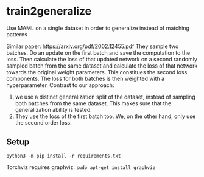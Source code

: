 # train2generalize
Use MAML on a single dataset in order to generalize instead of matching patterns

Similar paper: https://arxiv.org/pdf/2002.12455.pdf
They sample two batches. Do an update on the first batch and save the computation to the loss. Then calculate the loss of that updated network on a second randomly sampled batch from the same dataset and calculate the loss of that network towards the original weight parameters. This constitues the second loss components. The loss for both batches is then weighted with a hyperparameter.
Contrast to our approach:
1. we use a distinct generalization split of the dataset, instead of sampling both batches from the same dataset. This makes sure that the generalization ability is tested.
2. They use the loss of the first batch too. We, on the other hand, only use the second order loss.


## Setup
`python3 -m pip install -r requirements.txt`

Torchviz requires graphviz: `sudo apt-get install graphviz`
